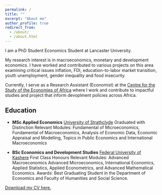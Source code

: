 ```yaml
---
permalink: /
title: ""
excerpt: "About me"
author_profile: true
redirect_from: 
  - /about/
  - /about.html
---
```

I am a PhD Student Economics Student at Lancaster University. 

My research interest is in macroeconomics, monetary and development economics. I have worked and contributed to various projects on this area examining critical issues inflation, FDI, education-to-labor market transition, youth unemployment, gender inequality and food insecurity.

Currently, I serve as a Research Assistant (Economist) at the [Centre for the Study of the Economies of Africa](https://www.cseaafrica.org/) where I work and contribute to impactful studies and project that inform devoplment policies across Africa.

## Education

- **MSc Applied Economics**
  [University of Strathclyde](https://www.strath.ac.uk/business/economics/)
  Graduated with Distinction
  Relevant Modules: Fundamental of Microeconomics, Fundamental of Macroeconomics, Analysis of Economic Data, Economic Appraisal and Modelling, Topics in Public Economics and International Macroeconomics

- **BSc Economics and Development Studies**
  [Federal University of Kashere](https://fukashere.edu.ng/)
  First Class Honours
  Relevant Modules: Advanced Macroeconomics Advanced Microeconomics, International Economics, Applied Statistics, Applied Econometrics, and Advanced Mathematical Economics.
  Awards: Best Graduating Student in the Department of Economics and Faculty of Humanities and Social Science.

<a href="https://drive.google.com/file/d/1xqM30OVxvSNkSEU50R6p4wK647AevtFk/view?usp=sharing" class="btn btn--primary" target="_blank">
  <i class="fas fa-download"></i> Download my CV here.
</a>

